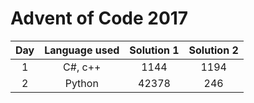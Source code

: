 # Advent of Code 2017

| Day | Language used | Solution 1 | Solution 2 |
|:-: |:-:|:-:|:-:|
| 1 | C#, c++ | 1144 | 1194 |
| 2 | Python | 42378 | 246 |
